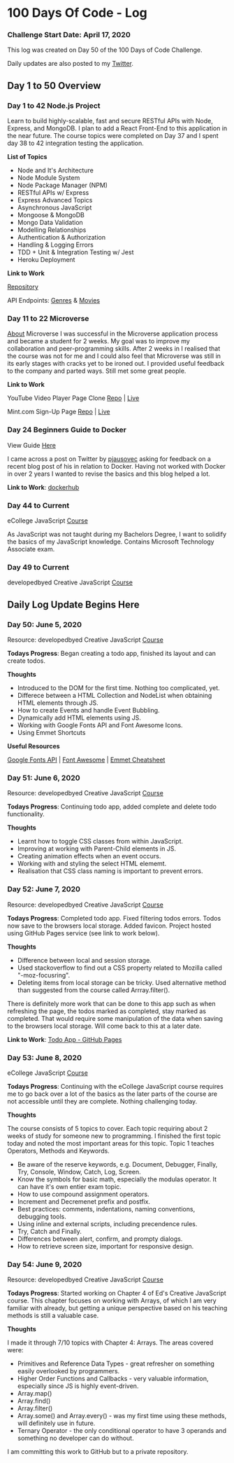 # 100 Days Of Code - Log

### Challenge Start Date: April 17, 2020

This log was created on Day 50 of the 100 Days of Code Challenge.

Daily updates are also posted to my [Twitter](https://twitter.com/alanphilpott_).

## Day 1 to 50 Overview

### Day 1 to 42 Node.js Project

Learn to build highly-scalable, fast and secure RESTful APIs with Node, Express, and MongoDB. I plan to add a React Front-End to this application in the near future. The course topics were completed on Day 37 and I spent day 38 to 42 integration testing the application.

**List of Topics**

-   Node and It's Architecture
-   Node Module System
-   Node Package Manager (NPM)
-   RESTful APIs w/ Express
-   Express Advanced Topics
-   Asynchronous JavaScript
-   Mongoose & MongoDB
-   Mongo Data Validation
-   Modelling Relationships
-   Authentication & Authorization
-   Handling & Logging Errors
-   TDD + Unit & Integration Testing w/ Jest
-   Heroku Deployment

**Link to Work**

[Repository](https://github.com/alancphilpott/castify)

API Endpoints: [Genres](https://castify.herokuapp.com/api/genres) & [Movies](https://castify.herokuapp.com/api/movies)

### Day 11 to 22 Microverse

[About](https://www.microverse.org/) Microverse
I was successful in the Microverse application process and became a student for 2 weeks. My goal was to improve my collaboration and peer-programming skills. After 2 weeks in I realised that the course was not for me and I could also feel that Microverse was still in its early stages with cracks yet to be ironed out. I provided useful feedback to the company and parted ways. Still met some great people.

**Link to Work**

YouTube Video Player Page Clone [Repo](https://github.com/alancphilpott/youtube-clone) | [Live](https://rawcdn.githack.com/alancphilpott/youtube-clone/master/index.html)

Mint.com Sign-Up Page [Repo](https://github.com/DejazmachMolla/HTML-Forms) | [Live](https://rawcdn.githack.com/DejazmachMolla/HTML-Forms/master/index.html)

### Day 24 Beginners Guide to Docker

View Guide [Here](https://www.learncloudnative.com/blog/2020-04-29-beginners-guide-to-docker/#pull-and-run)

I came across a post on Twitter by [pjausovec](https://twitter.com/pjausovec) asking for feedback on a recent blog post of his in relation to Docker. Having not worked with Docker in over 2 years I wanted to revise the basics and this blog helped a lot.

**Link to Work**: [dockerhub](https://hub.docker.com/repository/docker/alanphilpott/docker-layers)

### Day 44 to Current

eCollege JavaScript [Course](https://www.fetchcourses.ie/course/finder?sfcw-courseId=228121)

As JavaScript was not taught during my Bachelors Degree, I want to solidify the basics of my JavaScript knowledge. Contains Microsoft Technology Associate exam.

### Day 49 to Current

developedbyed Creative JavaScript [Course](https://developedbyed.com/p/the-creative-javascript-course)

## Daily Log Update Begins Here

### Day 50: June 5, 2020

Resource: developedbyed Creative JavaScript [Course](https://developedbyed.com/p/the-creative-javascript-course)

**Todays Progress**: Began creating a todo app, finished its layout and can create todos.

**Thoughts**

-   Introduced to the DOM for the first time. Nothing too complicated, yet.
-   Differece between a HTML Collection and NodeList when obtaining HTML elements through JS.
-   How to create Events and handle Event Bubbling.
-   Dynamically add HTML elements using JS.
-   Working with Google Fonts API and Font Awesome Icons.
-   Using Emmet Shortcuts

**Useful Resources**

[Google Fonts API](https://developers.google.com/fonts) |
[Font Awesome](https://fontawesome.com/) |
[Emmet Cheatsheet](https://docs.emmet.io/cheat-sheet/)

### Day 51: June 6, 2020

Resource: developedbyed Creative JavaScript [Course](https://developedbyed.com/p/the-creative-javascript-course)

**Todays Progress**: Continuing todo app, added complete and delete todo functionality.

**Thoughts**

-   Learnt how to toggle CSS classes from within JavaScript.
-   Improving at working with Parent-Child elements in JS.
-   Creating animation effects when an event occurs.
-   Working with and styling the select HTML elememt.
-   Realisation that CSS class naming is important to prevent errors.

### Day 52: June 7, 2020

Resource: developedbyed Creative JavaScript [Course](https://developedbyed.com/p/the-creative-javascript-course)

**Todays Progress**: Completed todo app. Fixed filtering todos errors. Todos now save to the browsers local storage. Added favicon. Project hosted using GitHub Pages service (see link to work below).

**Thoughts**

-   Difference between local and session storage.
-   Used stackoverflow to find out a CSS property related to Mozilla called "-moz-focusring".
-   Deleting items from local storage can be tricky. Used alternative method than suggested from the course called Arrray.filter().

There is definitely more work that can be done to this app such as when refreshing the page, the todos marked as completed, stay marked as completed. That would require some manipulation of the data when saving to the browsers local storage. Will come back to this at a later date.

**Link to Work**: [Todo App - GitHub Pages](https://alancphilpott.github.io/simplist)

### Day 53: June 8, 2020

eCollege JavaScript [Course](https://www.fetchcourses.ie/course/finder?sfcw-courseId=228121)

**Todays Progress**: Continuing with the eCollege JavaScript course requires me to go back over a lot of the basics as the later parts of the course are not accessible until they are complete. Nothing challenging today.

**Thoughts**

The course consists of 5 topics to cover. Each topic requiring about 2 weeks of study for someone new to programming. I finished the first topic today and noted the most important areas for this topic. Topic 1 teaches Operators, Methods and Keywords.

-   Be aware of the reserve keywords, e.g. Document, Debugger, Finally, Try, Console, Window, Catch, Log, Screen.
-   Know the symbols for basic math, especially the modulas operator. It can have it's own entier exam topic.
-   How to use compound assignment operators.
-   Increment and Decremenet prefix and postfix.
-   Best practices: comments, indentations, naming conventions, debugging tools.
-   Using inline and external scripts, including precendence rules.
-   Try, Catch and Finally.
-   Differences between alert, confirm, and prompty dialogs.
-   How to retrieve screen size, important for responsive design.

### Day 54: June 9, 2020

Resource: developedbyed Creative JavaScript [Course](https://developedbyed.com/p/the-creative-javascript-course)

**Todays Progress**: Started working on Chapter 4 of Ed's Creative JavaScript course. This chapter focuses on working with Arrays, of which I am very familiar with already, but getting a unique perspective based on his teaching methods is still a valuable case.

**Thoughts**

I made it through 7/10 topics with Chapter 4: Arrays. The areas covered were:

-   Primitives and Reference Data Types - great refresher on something easily overlooked by programmers.
-   Higher Order Functions and Callbacks - very valuable information, especially since JS is highly event-driven.
-   Array.map()
-   Array.find()
-   Array.filter()
-   Array.some() and Array.every() - was my first time using these methods, will definitely use in future.
-   Ternary Operator - the only conditional operator to have 3 operands and something no developer can do without.

I am committing this work to GitHub but to a private repository.
